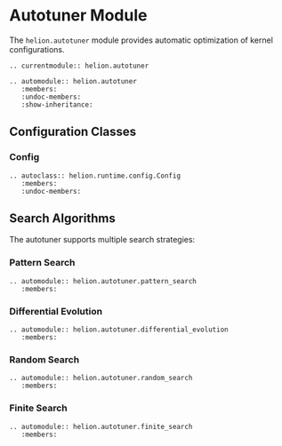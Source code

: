 # Autotuner Module

The `helion.autotuner` module provides automatic optimization of kernel configurations.

```{eval-rst}
.. currentmodule:: helion.autotuner

.. automodule:: helion.autotuner
   :members:
   :undoc-members:
   :show-inheritance:
```

## Configuration Classes

### Config

```{eval-rst}
.. autoclass:: helion.runtime.config.Config
   :members:
   :undoc-members:
```

## Search Algorithms

The autotuner supports multiple search strategies:

### Pattern Search

```{eval-rst}
.. automodule:: helion.autotuner.pattern_search
   :members:
```

### Differential Evolution

```{eval-rst}
.. automodule:: helion.autotuner.differential_evolution
   :members:
```

### Random Search

```{eval-rst}
.. automodule:: helion.autotuner.random_search
   :members:
```

### Finite Search

```{eval-rst}
.. automodule:: helion.autotuner.finite_search
   :members:
```
